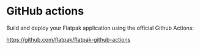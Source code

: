 # GitHub actions

Build and deploy your Flatpak application using the official Github Actions:

https://github.com/flatpak/flatpak-github-actions
